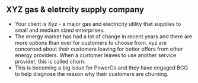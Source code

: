 ## XYZ gas & eletrcity supply company
- Your client is Xyz - a major gas and electricity utility that supplies to small and medium sized enterprises.
- The energy market has had a lot of change in recent years and there are more options than ever for customers to choose from.
  xyz are concerned about their customers leaving for better offers from other energy providers. When a customer leaves to use   another service provider, this is called churn.
- This is becoming a big issue for PowerCo and they have engaged BCG to help diagnose the reason why their customers are      churning.
